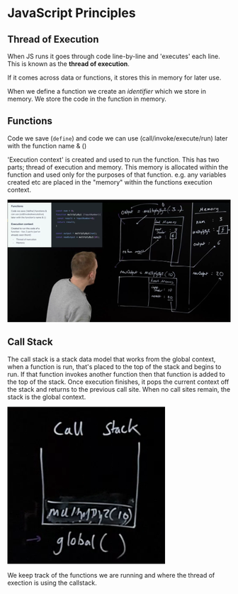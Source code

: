 # JavaScript Principles

## Thread of Execution

When JS runs it goes through code line-by-line and 'executes' each line. This is known as the **thread of execution**.

If it comes across data or functions, it stores this in memory for later use.

When we define a function we create an _identifier_ which we store in memory. We store the code in the function in memory.

## Functions

Code we save (`define`) and code we can use (call/invoke/execute/run) later with the function name & ()

'Execution context' is created and used to run the function. This has two parts; thread of execution and memory. This memory is allocated within the function and used only for the purposes of that function. e.g. any variables created etc are placed in the "memory" within the functions execution context.

![context](/img/01-context.png)

## Call Stack

The call stack is a stack data model that works from the global context, when a function is run, that's placed to the top of the stack and begins to run. If that function invokes another function then that function is added to the top of the stack. Once execution finishes, it pops the current context off the stack and returns to the previous call site. When no call sites remain, the stack is the global context.

![call-stack](/img/01-callstack.png)

We keep track of the functions we are running and where the thread of exection is using the callstack.

